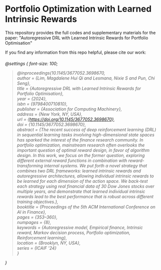# Portfolio Optimization with Learned Intrinsic Rewards

This repository provides the full codes and supplementary materials for the paper: "Autoregressive DRL with Learned Intrinsic Rewards for Portfolio Optimisation"

If you find any information from this repo helpful, please cite our work: <h6>
@settings { 
  font-size: 100;

> @inproceedings{10.1145/3677052.3698670, <br>
author = {Lim, Magdalene Hui Qi and Lesmana, Nixie S and Pun, Chi Seng}, <br>
title = {Autoregressive DRL with Learned Intrinsic Rewards for Portfolio Optimisation}, <br>
year = {2024}, <br>
isbn = {9798400710810}, <br>
publisher = {Association for Computing Machinery}, <br>
address = {New York, NY, USA}, <br>
url = {https://doi.org/10.1145/3677052.3698670}, <br>
doi = {10.1145/3677052.3698670}, <br>
abstract = {The recent success of deep reinforcement learning (DRL) in sequential learning tasks involving high-dimensional state spaces has sparked the interest of the finance research community. In portfolio optimization, mainstream research often overlooks the important question of optimal reward design, in favor of algorithm design. In this work, we focus on the former question, exploring different external reward functions in combination with reward-transforming internal systems. We put forth a novel strategy that combines two DRL frameworks: learned intrinsic rewards and autoregressive architectures, allowing individual intrinsic rewards to be learned for each dimension of the action space. We back-test each strategy using real financial data of 30 Dow Jones stocks over multiple years, and demonstrate that learned individual intrinsic rewards lead to the best performance that is robust across different training objectives.}, <br>
booktitle = {Proceedings of the 5th ACM International Conference on AI in Finance}, <br>
pages = {353–360}, <br>
numpages = {8}, <br>
keywords = {Autoregressive model, Empirical finance, Intrinsic reward, Markov decision process, Portfolio optimization, Reinforcement learning}, <br>
location = {Brooklyn, NY, USA}, <br>
series = {ICAIF '24} <br>
}

}



